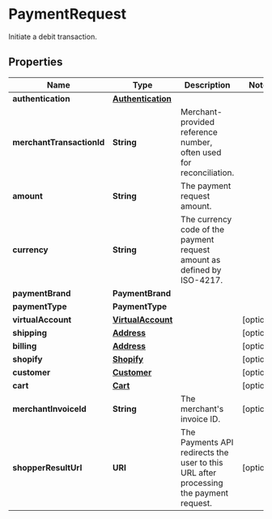

# PaymentRequest

Initiate a debit transaction.

## Properties

| Name | Type | Description | Notes |
|------------ | ------------- | ------------- | -------------|
|**authentication** | [**Authentication**](Authentication.md) |  |  |
|**merchantTransactionId** | **String** | Merchant-provided reference number, often used for reconciliation. |  |
|**amount** | **String** | The payment request amount. |  |
|**currency** | **String** | The currency code of the payment request amount as defined by ISO-4217. |  |
|**paymentBrand** | **PaymentBrand** |  |  |
|**paymentType** | **PaymentType** |  |  |
|**virtualAccount** | [**VirtualAccount**](VirtualAccount.md) |  |  [optional] |
|**shipping** | [**Address**](Address.md) |  |  [optional] |
|**billing** | [**Address**](Address.md) |  |  [optional] |
|**shopify** | [**Shopify**](Shopify.md) |  |  [optional] |
|**customer** | [**Customer**](Customer.md) |  |  [optional] |
|**cart** | [**Cart**](Cart.md) |  |  [optional] |
|**merchantInvoiceId** | **String** | The merchant&#39;s invoice ID. |  [optional] |
|**shopperResultUrl** | **URI** | The Payments API redirects the user to this URL after processing the payment request. |  [optional] |



